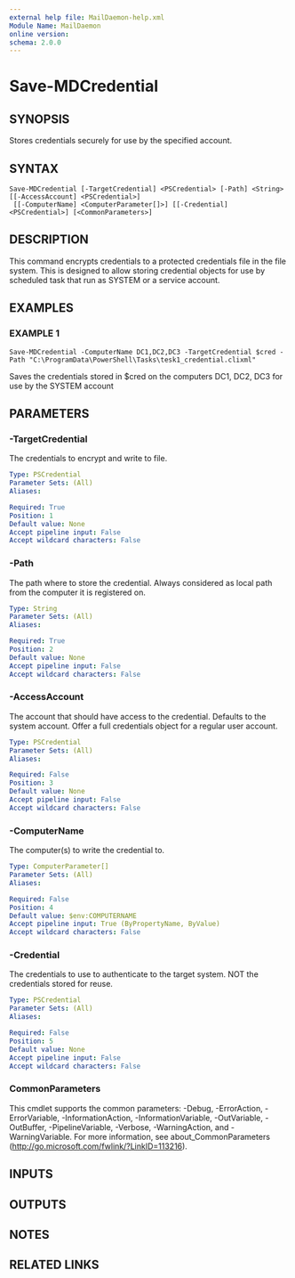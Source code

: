 ```yaml
---
external help file: MailDaemon-help.xml
Module Name: MailDaemon
online version:
schema: 2.0.0
---
```


# Save-MDCredential

## SYNOPSIS
Stores credentials securely for use by the specified account.

## SYNTAX

```
Save-MDCredential [-TargetCredential] <PSCredential> [-Path] <String> [[-AccessAccount] <PSCredential>]
 [[-ComputerName] <ComputerParameter[]>] [[-Credential] <PSCredential>] [<CommonParameters>]
```

## DESCRIPTION
This command encrypts credentials to a protected credentials file in the file system.
This is designed to allow storing credential objects for use by scheduled task that run as SYSTEM or a service account.

## EXAMPLES

### EXAMPLE 1
```
Save-MDCredential -ComputerName DC1,DC2,DC3 -TargetCredential $cred -Path "C:\ProgramData\PowerShell\Tasks\tesk1_credential.clixml"
```

Saves the credentials stored in $cred on the computers DC1, DC2, DC3 for use by the SYSTEM account

## PARAMETERS

### -TargetCredential
The credentials to encrypt and write to file.

```yaml
Type: PSCredential
Parameter Sets: (All)
Aliases:

Required: True
Position: 1
Default value: None
Accept pipeline input: False
Accept wildcard characters: False
```

### -Path
The path where to store the credential.
Always considered as local path from the computer it is registered on.

```yaml
Type: String
Parameter Sets: (All)
Aliases:

Required: True
Position: 2
Default value: None
Accept pipeline input: False
Accept wildcard characters: False
```

### -AccessAccount
The account that should have access to the credential.
Defaults to the system account.
Offer a full credentials object for a regular user account.

```yaml
Type: PSCredential
Parameter Sets: (All)
Aliases:

Required: False
Position: 3
Default value: None
Accept pipeline input: False
Accept wildcard characters: False
```

### -ComputerName
The computer(s) to write the credential to.

```yaml
Type: ComputerParameter[]
Parameter Sets: (All)
Aliases:

Required: False
Position: 4
Default value: $env:COMPUTERNAME
Accept pipeline input: True (ByPropertyName, ByValue)
Accept wildcard characters: False
```

### -Credential
The credentials to use to authenticate to the target system.
NOT the credentials stored for reuse.

```yaml
Type: PSCredential
Parameter Sets: (All)
Aliases:

Required: False
Position: 5
Default value: None
Accept pipeline input: False
Accept wildcard characters: False
```

### CommonParameters
This cmdlet supports the common parameters: -Debug, -ErrorAction, -ErrorVariable, -InformationAction, -InformationVariable, -OutVariable, -OutBuffer, -PipelineVariable, -Verbose, -WarningAction, and -WarningVariable.
For more information, see about_CommonParameters (http://go.microsoft.com/fwlink/?LinkID=113216).

## INPUTS

## OUTPUTS

## NOTES

## RELATED LINKS
